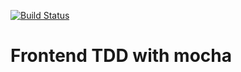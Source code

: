 [![Build Status](https://travis-ci.org/histvan82/tdd_frontend.svg)](https://travis-ci.org/histvan82/tdd_frontend)

Frontend TDD with mocha
============
